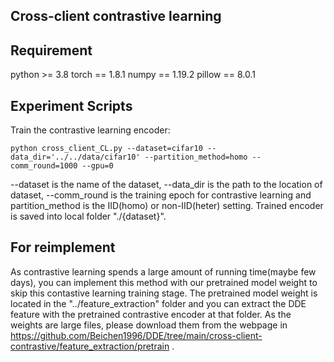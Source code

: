 ## Cross-client contrastive learning



## Requirement
python >= 3.8
torch == 1.8.1
numpy == 1.19.2
pillow == 8.0.1


## Experiment Scripts
Train the contrastive learning encoder:
``` 
python cross_client_CL.py --dataset=cifar10 --data_dir='../../data/cifar10' --partition_method=homo --comm_round=1000 --gpu=0
``` 

--dataset is the name of the dataset, --data_dir is the path to the location of dataset, --comm_round is the training epoch for contrastive learning and partition_method is the IID(homo) or non-IID(heter) setting. Trained encoder is saved into local folder "./{dataset}".


## For reimplement
As contrastive learning spends a large amount of running time(maybe few days), you can implement this method with our pretrained model weight to skip this contastive learning training stage.
The pretrained model weight is located in the "../feature_extraction" folder and you can extract the DDE feature with the pretrained contrastive encoder at that folder. As the weights are large files, please download them from the webpage in https://github.com/Beichen1996/DDE/tree/main/cross-client-contrastive/feature_extraction/pretrain .
